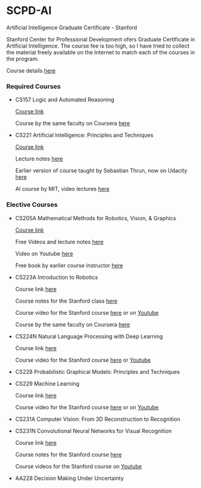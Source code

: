 # SCPD-AI
Artificial Intelligence Graduate Certificate - Stanford

Stanford Center for Professional Development ofers Graduate Certificate in Artificial Intelligence. The course fee is too high, so I have tried to collect the material freely available on the Internet to match each of the courses in the program.

Course details [here](http://scpd.stanford.edu/public/category/courseCategoryCertificateProfile.do?certificateId=1226717&method=load)

### Required Courses
* CS157 Logic and Automated Reasoning

  [Course link](http://scpd.stanford.edu/search/publicCourseSearchDetails.do;jsessionid=4E494CF0262AAA3627D567BC0620DF1D?method=load&courseId=11730&showInternal=true)
  
  Course by the same faculty on Coursera [here](https://www.coursera.org/learn/logic-introduction)
  
* CS221 Artificial Intelligence: Principles and Techniques

  [Course link](http://scpd.stanford.edu/search/publicCourseSearchDetails.do;jsessionid=4E494CF0262AAA3627D567BC0620DF1D?method=load&courseId=11747&showInternal=true)
  
  Lecture notes [here](http://web.stanford.edu/class/cs221/)
  
  Earlier version of course taught by Sebastian Thrun, now on Udacity [here](https://www.udacity.com/course/intro-to-artificial-intelligence--cs271)
  
  AI course by MIT, video lectures [here](https://www.youtube.com/playlist?list=PLUl4u3cNGP63gFHB6xb-kVBiQHYe_4hSi)

### Elective Courses
* CS205A Mathematical Methods for Robotics, Vision, & Graphics

  [Course link](http://scpd.stanford.edu/search/publicCourseSearchDetails.do;jsessionid=4E494CF0262AAA3627D567BC0620DF1D?method=load&courseId=1060827&showInternal=true)
  
  Free Videos and lecture notes [here](http://graphics.stanford.edu/courses/cs205a-13-fall/schedule.html)
  
  Video on Youtube [here](https://www.youtube.com/user/justinmsolomon/videos)
  
  Free book by earlier course instructor [here](https://people.csail.mit.edu/jsolomon/share/book/numerical_book.pdf)

* CS223A Introduction to Robotics

  Course link [here](http://scpd.stanford.edu/search/publicCourseSearchDetails.do;jsessionid=4E494CF0262AAA3627D567BC0620DF1D?method=load&courseId=11750&showInternal=true)
  
  Course notes for the Stanford class [here](http://cs.stanford.edu/groups/manips/teaching/cs223a/)
  
  Course video for the Stanford course [here](https://see.stanford.edu/Course/CS223A) or on [Youtube](https://www.youtube.com/watch?v=0yD3uBshJB0&list=PL65CC0384A1798ADF)
  
  Course by the same faculty on Coursera [here](https://www.coursera.org/learn/machine-learning)
  
* CS224N Natural Language Processing with Deep Learning

  Course link [here](http://scpd.stanford.edu/search/publicCourseSearchDetails.do;jsessionid=4E494CF0262AAA3627D567BC0620DF1D?method=load&courseId=11754&showInternal=true)
  
  Course video for the Stanford course [here](https://see.stanford.edu/Course/CS224N) or [Youtube](https://www.youtube.com/watch?v=kZteabVD8sU&list=PLCJlDcMjVoEdtem5GaohTC1o9HTTFtK7_&index=1)
  
* CS228 Probabilistic Graphical Models: Principles and Techniques
* CS229 Machine Learning

  Course link [here](http://scpd.stanford.edu/search/publicCourseSearchDetails.do;jsessionid=4E494CF0262AAA3627D567BC0620DF1D?method=load&courseId=11763&showInternal=true)
  
  Course video for the Stanford course [here](https://see.stanford.edu/Course/CS229) or on [Youtube](https://www.youtube.com/watch?v=UzxYlbK2c7E&list=PLA89DCFA6ADACE599)
  
* CS231A Computer Vision: From 3D Reconstruction to Recognition
* CS231N Convolutional Neural Networks for Visual Recognition

  Course link [here](http://scpd.stanford.edu/search/publicCourseSearchDetails.do;jsessionid=4E494CF0262AAA3627D567BC0620DF1D?method=load&courseId=42262144&showInternal=true)
  
  Course notes for the Stanford course [here](http://vision.stanford.edu/teaching/cs231n/)
  
  Course videos for the Stanford course on [Youtube](https://www.youtube.com/playlist?list=PLLvH2FwAQhnpj1WEB-jHmPuUeQ8mX-XXG)
  
* AA228 Decision Making Under Uncertainty

